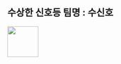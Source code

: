 ## 수상한 신호등 팀명 : 수신호
<img src ="https://user-images.githubusercontent.com/121835105/230527693-ebc18f63-2fdf-40e4-94a8-2ac89164715b.png" width="70" height="70"></img>

 

